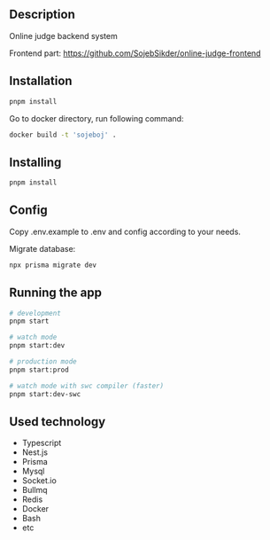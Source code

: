 ## Description

Online judge backend system

Frontend part: https://github.com/SojebSikder/online-judge-frontend

## Installation

```bash
pnpm install
```

Go to docker directory, run following command:

```bash
docker build -t 'sojeboj' .
```

## Installing

```bash
pnpm install
```

## Config
Copy .env.example to .env and config according to your needs.

Migrate database:
```bash
npx prisma migrate dev
```

## Running the app

```bash
# development
pnpm start

# watch mode
pnpm start:dev

# production mode
pnpm start:prod

# watch mode with swc compiler (faster)
pnpm start:dev-swc
```

## Used technology
- Typescript
- Nest.js
- Prisma
- Mysql
- Socket.io
- Bullmq
- Redis
- Docker
- Bash
- etc